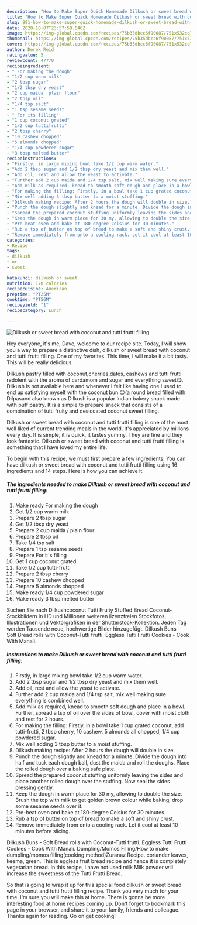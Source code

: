 ```yaml
---
description: "How to Make Super Quick Homemade Dilkush or sweet bread with coconut and tutti frutti filling"
title: "How to Make Super Quick Homemade Dilkush or sweet bread with coconut and tutti frutti filling"
slug: 891-how-to-make-super-quick-homemade-dilkush-or-sweet-bread-with-coconut-and-tutti-frutti-filling
date: 2020-10-07T23:57:58.546Z
image: https://img-global.cpcdn.com/recipes/75b35dbcc6f90087/751x532cq70/dilkush-or-sweet-bread-with-coconut-and-tutti-frutti-filling-recipe-main-photo.jpg
thumbnail: https://img-global.cpcdn.com/recipes/75b35dbcc6f90087/751x532cq70/dilkush-or-sweet-bread-with-coconut-and-tutti-frutti-filling-recipe-main-photo.jpg
cover: https://img-global.cpcdn.com/recipes/75b35dbcc6f90087/751x532cq70/dilkush-or-sweet-bread-with-coconut-and-tutti-frutti-filling-recipe-main-photo.jpg
author: Derek Reid
ratingvalue: 5
reviewcount: 47770
recipeingredient:
- " For making the dough"
- "1/2 cup warm milk"
- "2 tbsp sugar"
- "1/2 tbsp dry yeast"
- "2 cup maida  plain flour"
- "2 tbsp oil"
- "1/4 tsp salt"
- "1 tsp sesame seeds"
- " For its filling"
- "1 cup coconut grated"
- "1/2 cup tuttifrutti"
- "2 tbsp cherry"
- "10 cashew chopped"
- "5 almonds chopped"
- "1/4 cup powdered sugar"
- "3 tbsp melted butter"
recipeinstructions:
- "Firstly, in large mixing bowl take 1/2 cup warm water."
- "Add 2 tbsp sugar and 1/2 tbsp dry yeast and mix them well."
- "Add oil, rest and allow the yeast to activate."
- "Further add 2 cup maida and 1/4 tsp salt, mix well making sure everything is combined well."
- "Add milk as required, knead to smooth soft dough and place in a bowl. Further, spread a tsp of oil over the sides of bowl, cover with moist cloth and rest for 2 hours."
- "For making the filling: Firstly, in a bowl take 1 cup grated coconut, add tutti-frutti, 2 tbsp cherry, 10 cashew, 5 almonds all chopped, 1/4 cup powdered sugar."
- "Mix well adding 3 tbsp butter to a moist stuffing."
- "Dilkush making recipe: After 2 hours the dough will double in size."
- "Punch the dough slightly and knead for a minute. Divide the dough into half and tuck each dough ball, dust the maida and roll the doughs. Place the rolled dough over a baking safe plate."
- "Spread the prepared coconut stuffing uniformly leaving the sides and place another rolled dough over the stuffing. Now seal the sides pressing gently."
- "Keep the dough in warm place for 30 my, allowing to double the size. Brush the top with milk to get golden brown colour while baking, drop some sesame seeds over it."
- "Pre-heat oven and bake at 180-degree Celsius for 30 minutes."
- "Rub a tsp of butter on top of bread to make a soft and shiny crust."
- "Remove immediately from onto a cooling rack. Let it cool at least 10 minutes before slicing."
categories:
- Recipe
tags:
- dilkush
- or
- sweet

katakunci: dilkush or sweet 
nutrition: 170 calories
recipecuisine: American
preptime: "PT25M"
cooktime: "PT56M"
recipeyield: "1"
recipecategory: Lunch

---
```



![Dilkush or sweet bread with coconut and tutti frutti filling](https://img-global.cpcdn.com/recipes/75b35dbcc6f90087/751x532cq70/dilkush-or-sweet-bread-with-coconut-and-tutti-frutti-filling-recipe-main-photo.jpg)

Hey everyone, it's me, Dave, welcome to our recipe site. Today, I will show you a way to prepare a distinctive dish, dilkush or sweet bread with coconut and tutti frutti filling. One of my favorites. This time, I will make it a bit tasty. This will be really delicious.

Dilkush pastry filled with coconut,cherries,dates, cashews and tutti frutti redolent with the aroma of cardamom and sugar and everything sweet😋. Dilkush is not available here and whenever I felt like having one I used to end up satisfying myself with the coconut bun 😉(a round bread filled with. Dilpasand also known as Dilkush is a popular Indian bakery snack made with puff pastry. It is a simple to prepare snack that consists of a combination of tutti fruity and desiccated coconut sweet filling.

Dilkush or sweet bread with coconut and tutti frutti filling is one of the most well liked of current trending meals in the world. It's appreciated by millions every day. It is simple, it is quick, it tastes yummy. They are fine and they look fantastic. Dilkush or sweet bread with coconut and tutti frutti filling is something that I have loved my entire life.


To begin with this recipe, we must first prepare a few ingredients. You can have dilkush or sweet bread with coconut and tutti frutti filling using 16 ingredients and 14 steps. Here is how you can achieve it.

<!--inarticleads1-->

##### The ingredients needed to make Dilkush or sweet bread with coconut and tutti frutti filling:

1. Make ready  For making the dough
1. Get 1/2 cup warm milk
1. Prepare 2 tbsp sugar
1. Get 1/2 tbsp dry yeast
1. Prepare 2 cup maida / plain flour
1. Prepare 2 tbsp oil
1. Take 1/4 tsp salt
1. Prepare 1 tsp sesame seeds
1. Prepare  For it&#39;s filling
1. Get 1 cup coconut grated
1. Take 1/2 cup tutti-frutti
1. Prepare 2 tbsp cherry
1. Prepare 10 cashew chopped
1. Prepare 5 almonds chopped
1. Make ready 1/4 cup powdered sugar
1. Make ready 3 tbsp melted butter


Suchen Sie nach Dilkushcoconut Tutti Fruity Stuffed Bread Coconut-Stockbildern in HD und Millionen weiteren lizenzfreien Stockfotos, Illustrationen und Vektorgrafiken in der Shutterstock-Kollektion. Jeden Tag werden Tausende neue, hochwertige Bilder hinzugefügt. Dilkush Buns - Soft Bread rolls with Coconut-Tutti frutti. Eggless Tutti Frutti Cookies - Cook With Manali. 

<!--inarticleads2-->

##### Instructions to make Dilkush or sweet bread with coconut and tutti frutti filling:

1. Firstly, in large mixing bowl take 1/2 cup warm water.
1. Add 2 tbsp sugar and 1/2 tbsp dry yeast and mix them well.
1. Add oil, rest and allow the yeast to activate.
1. Further add 2 cup maida and 1/4 tsp salt, mix well making sure everything is combined well.
1. Add milk as required, knead to smooth soft dough and place in a bowl. Further, spread a tsp of oil over the sides of bowl, cover with moist cloth and rest for 2 hours.
1. For making the filling: Firstly, in a bowl take 1 cup grated coconut, add tutti-frutti, 2 tbsp cherry, 10 cashew, 5 almonds all chopped, 1/4 cup powdered sugar.
1. Mix well adding 3 tbsp butter to a moist stuffing.
1. Dilkush making recipe: After 2 hours the dough will double in size.
1. Punch the dough slightly and knead for a minute. Divide the dough into half and tuck each dough ball, dust the maida and roll the doughs. Place the rolled dough over a baking safe plate.
1. Spread the prepared coconut stuffing uniformly leaving the sides and place another rolled dough over the stuffing. Now seal the sides pressing gently.
1. Keep the dough in warm place for 30 my, allowing to double the size. Brush the top with milk to get golden brown colour while baking, drop some sesame seeds over it.
1. Pre-heat oven and bake at 180-degree Celsius for 30 minutes.
1. Rub a tsp of butter on top of bread to make a soft and shiny crust.
1. Remove immediately from onto a cooling rack. Let it cool at least 10 minutes before slicing.


Dilkush Buns - Soft Bread rolls with Coconut-Tutti frutti. Eggless Tutti Frutti Cookies - Cook With Manali. Dumpling/Momos Filling/How to make dumpling/momos filling(cooking method)Zuranaz Recipe. coriander leaves, keema, green. This is eggless fruit bread recipe and hence it is completely vegetarian bread. In this recipe, I have not used milk Milk powder will increase the sweetness of the Tutti Frutti Bread. 

So that is going to wrap it up for this special food dilkush or sweet bread with coconut and tutti frutti filling recipe. Thank you very much for your time. I'm sure you will make this at home. There is gonna be more interesting food at home recipes coming up. Don't forget to bookmark this page in your browser, and share it to your family, friends and colleague. Thanks again for reading. Go on get cooking!
